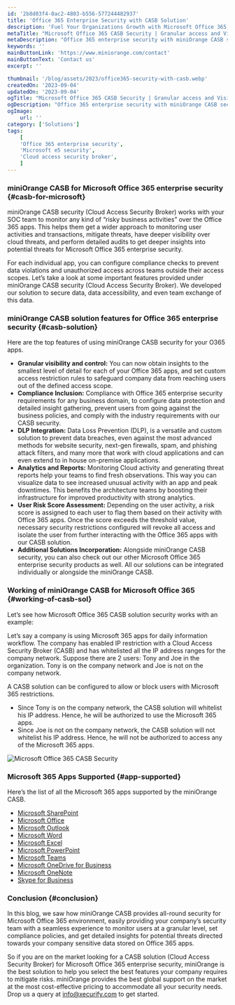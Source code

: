 ```yaml
---
id: '2b8d03f4-0ac2-4803-b556-577244482937'
title: 'Office 365 Enterprise Security with CASB Solution'
description: 'Fuel Your Organizations Growth with Microsoft Office 365, a powerhouse suite designed for seamless data management. However, the widespread adoption comes with a challenge—data security. Guard against potential breaches as employees handle sensitive information, ensuring your business thrives without compromising confidentiality.'
metaTitle: "Microsoft Office 365 CASB Security | Granular access and Visibility"
metaDescription: "Office 365 enterprise security with miniOrange CASB security gives granular access control and deep visibility to prevent business thefts aimed at O365 apps."
keywords: ''
mainButtonLink: 'https://www.miniorange.com/contact'
mainButtonText: 'Contact us'
excerpt: ''

thumbnail: '/blog/assets/2023/office365-security-with-casb.webp'
createdOn: '2023-09-04'
updatedOn: '2023-09-04'
ogTitle: "Microsoft Office 365 CASB Security | Granular access and Visibility"
ogDescription: "Office 365 enterprise security with miniOrange CASB security gives granular access control and deep visibility to prevent business thefts aimed at O365 apps."
ogImage:
    url: ''
category: ['Solutions']
tags:
    [
    'Office 365 enterprise security',
    'Microsoft e5 security',
    'Cloud access security broker',
    ]
---
```


### miniOrange CASB for Microsoft Office 365 enterprise security {#casb-for-microsoft}

miniOrange CASB security (Cloud Access Security Broker) works with your SOC team to monitor any kind of “risky business activities” over the Office 365 apps. This helps them get a wider approach to monitoring user activities and transactions, mitigate threats, have deeper visibility over cloud threats, and perform detailed audits to get deeper insights into potential threats for Microsoft Office 365 enterprise security.

For each individual app, you can configure compliance checks to prevent data violations and unauthorized access across teams outside their access scopes. Let’s take a look at some important features provided under miniOrange CASB security (Cloud Access Security Broker). We developed our solution to secure data, data accessibility, and even team exchange of this data.

### miniOrange CASB solution features for Office 365 enterprise security {#casb-solution}

Here are the top features of using miniOrange CASB security for your O365 apps.

- **Granular visibility and control:** You can now obtain insights to the smallest level of detail for each of your Office 365 apps, and set custom access restriction rules to safeguard company data from reaching users out of the defined access scope.
- **Compliance Inclusion:** Compliance with Office 365 enterprise security requirements for any business domain, to configure data protection and detailed insight gathering, prevent users from going against the business policies, and comply with the industry requirements with our CASB security.
- **DLP Integration:** Data Loss Prevention (DLP), is a versatile and custom solution to prevent data breaches, even against the most advanced methods for website security, next-gen firewalls, spam, and phishing attack filters, and many more that work with cloud applications and can even extend to in house on-premise applications.
- **Analytics and Reports:** Monitoring Cloud activity and generating threat reports help your teams to find fresh observations. This way you can visualize data to see increased unusual activity with an app and peak downtimes. This benefits the architecture teams by boosting their infrastructure for improved productivity with strong analytics.
- **User Risk Score Assessment:** Depending on the user activity, a risk score is assigned to each user to flag them based on their activity with Office 365 apps. Once the score exceeds the threshold value, necessary security restrictions configured will revoke all access and isolate the user from further interacting with the Office 365 apps with our CASB solution.
- **Additional Solutions Incorporation:** Alongside miniOrange CASB security, you can also check out our other Microsoft Office 365 enterprise security products as well. All our solutions can be integrated individually or alongside the miniOrange CASB.


### Working of miniOrange CASB for Microsoft Office 365 {#working-of-casb-sol}

Let’s see how Microsoft Office 365 CASB solution security works with an example:

Let’s say a company is using Microsoft 365 apps for daily information workflow. The company has enabled IP restriction with a Cloud Access Security Broker (CASB) and has whitelisted all the IP address ranges for the company network. Suppose there are 2 users: Tony and Joe in the organization. Tony is on the company network and Joe is not on the company network.

A CASB solution can be configured to allow or block users with Microsoft 365 restrictions.

- Since Tony is on the company network, the CASB solution will whitelist his IP address. Hence, he will be authorized to use the Microsoft 365 apps.
- Since Joe is not on the company network, the CASB solution will not whitelist his IP address. Hence, he will not be authorized to access any of the Microsoft 365 apps.

![Microsoft Office 365 CASB Security](/blog/assets/2023/microsoft-365-security-with-miniorange-casb.webp)

### Microsoft 365 Apps Supported {#app-supported}

Here’s the list of all the Microsoft 365 apps supported by the miniOrange CASB.

- [Microsoft SharePoint](https://support.microsoft.com/en-us/office/what-is-sharepoint-97b915e6-651b-43b2-827d-fb25777f446f)
- [Microsoft Office](https://www.microsoft.com/en-us/microsoft-365/microsoft-office)
- [Microsoft Outlook](https://www.microsoft.com/en-us/microsoft-365/outlook/email-and-calendar-software-microsoft-outlook)
- [Microsoft Word](https://www.microsoft.com/en-us/microsoft-365/word?activetab=tabs%3afaqheaderregion3)
- [Microsoft Excel](https://www.microsoft.com/en-us/microsoft-365/excel)
- [Microsoft PowerPoint](https://www.microsoft.com/en-us/microsoft-365/powerpoint)
- [Microsoft Teams](https://www.microsoft.com/en-us/microsoft-365/teams)
- [Microsoft OneDrive for Business](https://www.microsoft.com/en-us/microsoft-365/onedrive/onedrive-for-business)
- [Microsoft OneNote](https://www.microsoft.com/en-us/microsoft-365/onenote/digital-note-taking-app)
- [Skype for Business](https://www.microsoft.com/en-us/microsoft-365/skype-for-business/download-app)


### Conclusion {#conclusion}

In this blog, we saw how miniOrange CASB provides all-round security for Microsoft Office 365 environment, easily providing your company’s security team with a seamless experience to monitor users at a granular level, set compliance policies, and get detailed insights for potential threats directed towards your company sensitive data stored on Office 365 apps.

So if you are on the market looking for a CASB solution (Cloud Access Security Broker) for Microsoft Office 365 enterprise security, miniOrange is the best solution to help you select the best features your company requires to mitigate risks. miniOrange provides the best global support on the market at the most cost-effective pricing to accommodate all your security needs. Drop us a query at [info@xecurify.com](mailto:info@xecurify.com) to get started.







